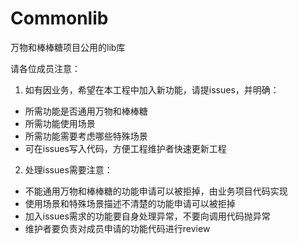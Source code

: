 # Commonlib
万物和棒棒糖项目公用的lib库

请各位成员注意：
1. 如有因业务，希望在本工程中加入新功能，请提issues，并明确：
* 所需功能是否通用万物和棒棒糖
* 所需功能使用场景
* 所需功能需要考虑哪些特殊场景
* 可在issues写入代码，方便工程维护者快速更新工程
2. 处理issues需要注意：
* 不能通用万物和棒棒糖的功能申请可以被拒掉，由业务项目代码实现
* 使用场景和特殊场景描述不清楚的功能申请可以被拒掉
* 加入issues需求的功能要自身处理异常，不要向调用代码抛异常
* 维护者要负责对成员申请的功能代码进行review
